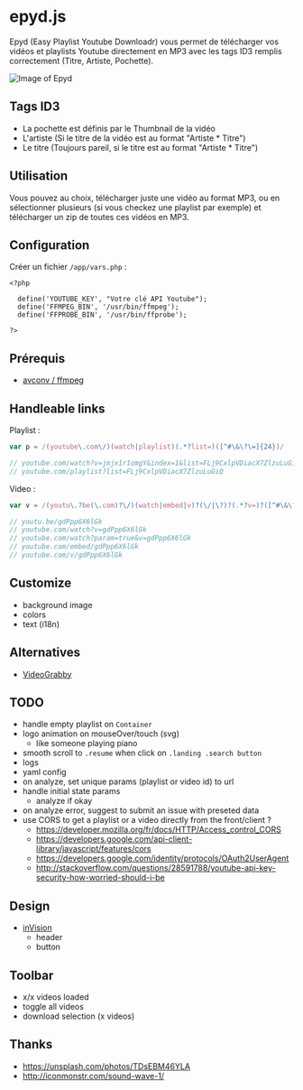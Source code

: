 # epyd.js
Epyd (Easy Playlist Youtube Downloadr) vous permet de télécharger vos vidéos et playlists Youtube directement en MP3 avec les tags ID3 remplis correctement (Titre, Artiste, Pochette).

![Image of Epyd](http://i.imgur.com/0VpJD9M.png)

## Tags ID3
* La pochette est définis par le Thumbnail de la vidéo
* L'artiste (Si le titre de la vidéo est au format "Artiste * Titre")
* Le titre (Toujours pareil, si le titre est au format "Artiste * Titre")

## Utilisation
Vous pouvez au choix, télécharger juste une vidéo au format MP3, ou en sélectionner plusieurs (si vous checkez une playlist par exemple) et télécharger un zip de toutes ces vidéos en MP3.

## Configuration
Créer un fichier `/app/vars.php` :
```
<?php

  define('YOUTUBE_KEY', "Votre clé API Youtube");
  define('FFMPEG_BIN', '/usr/bin/ffmpeg');
  define('FFPROBE_BIN', '/usr/bin/ffprobe');

?>
```

## Prérequis
* [avconv / ffmpeg](https://libav.org/download/)

## Handleable links
Playlist :
```js
var p = /(youtube\.com\/)(watch|playlist)(.*?list=)([^#\&\?\=]{24})/

// youtube.com/watch?v=jmjx1r1omgY&index=1&list=FLj9CxlpVDiacX7ZlzuLuGiQ
// youtube.com/playlist?list=FLj9CxlpVDiacX7ZlzuLuGiQ
```

Video :
```js
var v = /(youtu\.?be(\.com)?\/)(watch|embed|v)?(\/|\?)?(.*?v=)?([^#\&\?\=]{11})/

// youtu.be/gdPpp6X6lGk
// youtube.com/watch?v=gdPpp6X6lGk
// youtube.com/watch?param=true&v=gdPpp6X6lGk
// youtube.com/embed/gdPpp6X6lGk
// youtube.com/v/gdPpp6X6lGk
```

## Customize
* background image
* colors
* text (i18n)

## Alternatives
* [VideoGrabby](http://www.videograbby.com/)

## TODO
* handle empty playlist on `Container`
* logo animation on mouseOver/touch (svg)
  * like someone playing piano
* smooth scroll to `.resume` when click on `.landing .search button`
* logs
* yaml config
* on analyze, set unique params (playlist or video id) to url
* handle initial state params
  * analyze if okay
* on analyze error, suggest to submit an issue with preseted data
* use CORS to get a playlist or a video directly from the front/client ?
  * https://developer.mozilla.org/fr/docs/HTTP/Access_control_CORS
  * https://developers.google.com/api-client-library/javascript/features/cors
  * https://developers.google.com/identity/protocols/OAuth2UserAgent
  * http://stackoverflow.com/questions/28591788/youtube-api-key-security-how-worried-should-i-be

## Design
* [inVision](https://www.invisionapp.com/)
  * header
  * button

## Toolbar
* x/x videos loaded
* toggle all videos
* download selection (x videos)

## Thanks
* https://unsplash.com/photos/TDsEBM46YLA
* http://iconmonstr.com/sound-wave-1/
